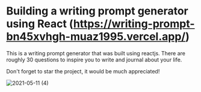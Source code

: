 # Building a writing prompt generator using React (https://writing-prompt-bn45xvhgh-muaz1995.vercel.app/)

This is a writing prompt generator that was built using reactjs. There are roughly 30 questions to inspire you to write and journal about your life.

Don't forget to star the project, it would be much appreciated!

![2021-05-11 (4)](https://user-images.githubusercontent.com/64571039/117887544-e145bf00-b27e-11eb-87f6-530f8a5fd635.png)

